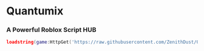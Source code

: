 # Quantumix
### A Powerful Roblox Script HUB

```lua
loadstring(game:HttpGet('https://raw.githubusercontent.com/ZenithDust/Quantumix/main/Quantumix.lua'))()
```

